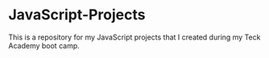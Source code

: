 # JavaScript-Projects
This is a repository for my JavaScript projects that I created during my Teck Academy boot camp.
